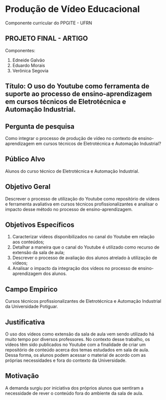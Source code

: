 # Produção de Vídeo Educacional
Componente curricular do PPGITE - UFRN



## PROJETO FINAL - ARTIGO

Componentes:
1. Edneide Galvão
1. Eduardo Morais
1. Verônica Segovia


## Título: O uso do Youtube como ferramenta de suporte ao processo de ensino-aprendizagem em cursos técnicos de Eletrotécnica e Automação Industrial.

## Pergunta de pesquisa
Como integrar o processo de produção de vídeo no contexto de ensino-aprendizagem em cursos técnicos de Eletrotécnica e Automação Industrial?

## Público Alvo
Alunos do curso técnico de Eletrotécnica e Automação Industrial.

## Objetivo Geral
Descrever o processo de utilização do Youtube como repositório de vídeos e ferramenta avaliativa em cursos técnicos profissionalizantes e analisar o impacto desse método no processo de ensino-aprendizagem.

## Objetivos Específicos
1. Caracterizar vídeos disponibilizados no canal do Youtube em relação aos conteúdos;
1. Detalhar a maneira que o canal do Youtube é utilizado como recurso de extensão da sala de aula;
1. Descrever o processo de avaliação dos alunos atrelado à utilização de vídeos;
1. Analisar o impacto da integração dos vídeos no processo de ensino-aprendizagem dos alunos.

## Campo Empírico
Cursos técnicos profissionalizantes de Eletrotécnica e Automação Industrial da Universidade Potiguar.

## Justificativa
O uso dos vídeos como extensão da sala de aula vem sendo utilizado há muito tempo por diversos professores. No contexto desse trabalho, os vídeos têm sido publicados no Youtube com a finalidade de criar um repositório de conteúdo acerca dos temas estudados em sala de aula. Dessa forma, os alunos podem acessar o material de acordo com as próprias necessidades e fora do contexto da Universidade.

## Motivação
A demanda surgiu por iniciativa dos próprios alunos que sentiram a necessidade de rever o conteúdo fora do ambiente da sala de aula.

